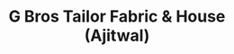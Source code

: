 ---
title: "G Bros Tailor Fabric & House (Ajitwal)"
url: /ajitwal/g-bros-tailor-fabric-und-house-ajitwal/
shop: Schneiderei
---